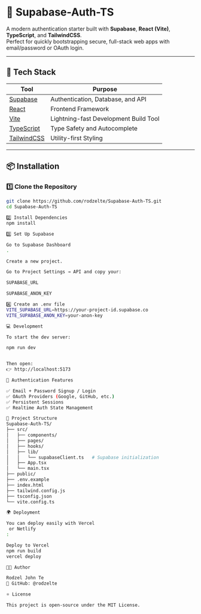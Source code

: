 # 🚀 Supabase-Auth-TS

A modern authentication starter built with **Supabase**, **React (Vite)**, **TypeScript**, and **TailwindCSS**.  
Perfect for quickly bootstrapping secure, full-stack web apps with email/password or OAuth login.

---

## 🧩 Tech Stack

| Tool                                          | Purpose                               |
| --------------------------------------------- | ------------------------------------- |
| [Supabase](https://supabase.com)              | Authentication, Database, and API     |
| [React](https://react.dev/)                   | Frontend Framework                    |
| [Vite](https://vitejs.dev/)                   | Lightning-fast Development Build Tool |
| [TypeScript](https://www.typescriptlang.org/) | Type Safety and Autocomplete          |
| [TailwindCSS](https://tailwindcss.com/)       | Utility-first Styling                 |

---

## 📦 Installation

### 1️⃣ Clone the Repository

```bash
git clone https://github.com/rodzelte/Supabase-Auth-TS.git
cd Supabase-Auth-TS
```

```bash
2️⃣ Install Dependencies
npm install
```

```bash
3️⃣ Set Up Supabase

Go to Supabase Dashboard
.

Create a new project.

Go to Project Settings → API and copy your:

SUPABASE_URL

SUPABASE_ANON_KEY
```

```bash
4️⃣ Create an .env file
VITE_SUPABASE_URL=https://your-project-id.supabase.co
VITE_SUPABASE_ANON_KEY=your-anon-key

💻 Development

To start the dev server:

npm run dev


Then open:
👉 http://localhost:5173

🔐 Authentication Features

✅ Email + Password Signup / Login
✅ OAuth Providers (Google, GitHub, etc.)
✅ Persistent Sessions
✅ Realtime Auth State Management

🧠 Project Structure
Supabase-Auth-TS/
├── src/
│   ├── components/
│   ├── pages/
│   ├── hooks/
│   ├── lib/
│   │   └── supabaseClient.ts   # Supabase initialization
│   ├── App.tsx
│   └── main.tsx
├── public/
├── .env.example
├── index.html
├── tailwind.config.js
├── tsconfig.json
└── vite.config.ts

🌍 Deployment

You can deploy easily with Vercel
 or Netlify
:

Deploy to Vercel
npm run build
vercel deploy

🧑‍💻 Author

Rodzel John Te
💼 GitHub: @rodzelte

⭐ License

This project is open-source under the MIT License.
```
